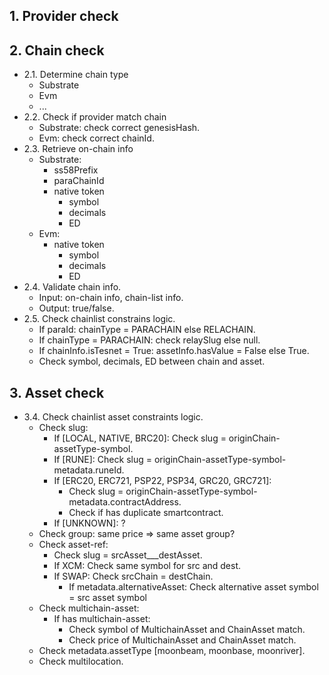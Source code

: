 ## 1. Provider check
## 2. Chain check
- 2.1. Determine chain type
  - Substrate
  - Evm
  - ...
- 2.2. Check if provider match chain
  - Substrate: check correct genesisHash.
  - Evm: check correct chainId.
- 2.3. Retrieve on-chain info
  - Substrate:
    - ss58Prefix
    - paraChainId
    - native token
      - symbol
      - decimals
      - ED
  - Evm:
    - native token
      - symbol
      - decimals
      - ED
- 2.4. Validate chain info.
  - Input: on-chain info, chain-list info.
  - Output: true/false.
- 2.5. Check chainlist constrains logic.
  - If paraId: chainType = PARACHAIN else RELACHAIN.
  - If chainType = PARACHAIN: check relaySlug else null.
  - If chainInfo.isTesnet = True: assetInfo.hasValue = False else True.
  - Check symbol, decimals, ED between chain and asset.
## 3. Asset check
- 3.4. Check chainlist asset constraints logic.
  - Check slug:
    - If [LOCAL, NATIVE, BRC20]: Check slug = originChain-assetType-symbol.
    - If [RUNE]: Check slug = originChain-assetType-symbol-metadata.runeId.
    - If [ERC20, ERC721, PSP22, PSP34, GRC20, GRC721]:
      - Check slug = originChain-assetType-symbol-metadata.contractAddress.
      - Check if has duplicate smartcontract.
    - If [UNKNOWN]: ?
  - Check group: same price => same asset group?
  - Check asset-ref:
    - Check slug = srcAsset___destAsset.
    - If XCM: Check same symbol for src and dest.
    - If SWAP: Check srcChain = destChain.
      - If metadata.alternativeAsset: Check alternative asset symbol = src asset symbol
  - Check multichain-asset:
    - If has multichain-asset:
      - Check symbol of MultichainAsset and ChainAsset match.
      - Check price of MultichainAsset and ChainAsset match.
  - Check metadata.assetType [moonbeam, moonbase, moonriver].
  - Check multilocation.
